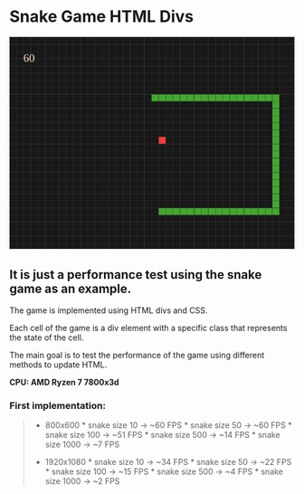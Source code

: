 # Snake Game HTML Divs

![](./thumb.png)

## It is just a performance test using the snake game as an example. 

The game is implemented using HTML divs and CSS.

Each cell of the game is a div element with a specific class that represents the state of the cell.

The main goal is to test the performance of the game using different methods to update HTML.

**CPU: AMD Ryzen 7 7800x3d**

### First implementation:
> * 800x600
    * snake size 10 -> ~60 FPS
    * snake size 50 -> ~60 FPS
    * snake size 100 -> ~51 FPS
    * snake size 500 -> ~14 FPS
    * snake size 1000 -> ~7 FPS
>
> * 1920x1080
    * snake size 10 -> ~34 FPS
    * snake size 50 -> ~22 FPS
    * snake size 100 -> ~15 FPS
    * snake size 500 -> ~4 FPS
    * snake size 1000 -> ~2 FPS
